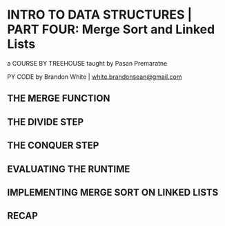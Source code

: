 # INTRO TO DATA STRUCTURES | PART FOUR: Merge Sort and Linked Lists

a COURSE BY TREEHOUSE
taught by Pasan Premaratne

PY CODE by Brandon White | white.brandonsean@gmail.com

## THE MERGE FUNCTION

## THE DIVIDE STEP

## THE CONQUER STEP

## EVALUATING THE RUNTIME

## IMPLEMENTING MERGE SORT ON LINKED LISTS

## RECAP